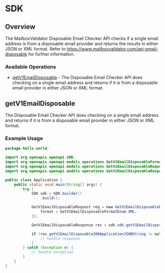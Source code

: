 # SDK

## Overview

The MailboxValidator Disposable Email Checker API checks if a single email address is from a disposable email provider and returns the results in either JSON or XML format. Refer to https://www.mailboxvalidator.com/api-email-disposable for further information.

### Available Operations

* [getV1EmailDisposable](#getv1emaildisposable) - The Disposable Email Checker API does checking on a single email address and returns if it is from a disposable email provider in either JSON or XML format.

## getV1EmailDisposable

The Disposable Email Checker API does checking on a single email address and returns if it is from a disposable email provider in either JSON or XML format.

### Example Usage

```java
package hello.world;

import org.openapis.openapi.SDK;
import org.openapis.openapi.models.operations.GetV1EmailDisposableFormatEnum;
import org.openapis.openapi.models.operations.GetV1EmailDisposableRequest;
import org.openapis.openapi.models.operations.GetV1EmailDisposableResponse;

public class Application {
    public static void main(String[] args) {
        try {
            SDK sdk = SDK.builder()
                .build();

            GetV1EmailDisposableRequest req = new GetV1EmailDisposableRequest("quibusdam", "unde") {{
                format = GetV1EmailDisposableFormatEnum.XML;
            }};            

            GetV1EmailDisposableResponse res = sdk.sdk.getV1EmailDisposable(req);

            if (res.getV1EmailDisposable200ApplicationJSONString != null) {
                // handle response
            }
        } catch (Exception e) {
            // handle exception
        }
    }
}
```
